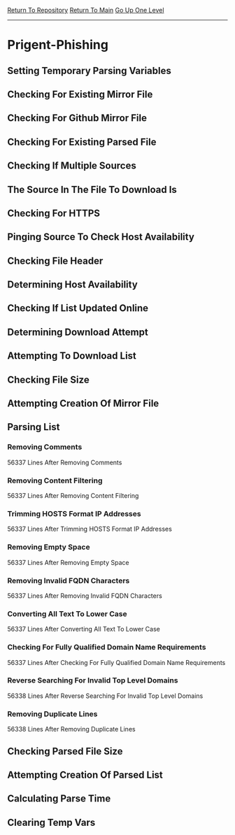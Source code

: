 [Return To Repository](https://github.com/deathbybandaid/piholeparser/)
[Return To Main](https://github.com/deathbybandaid/piholeparser/blob/dev-nomerge/RecentRunLogs/Mainlog.md)
[Go Up One Level](https://github.com/deathbybandaid/piholeparser/blob/dev-nomerge/RecentRunLogs/TopLevelScripts/30-Processing-External-Blacklists.md)
____________________________________
# Prigent-Phishing
## Setting Temporary Parsing Variables
## Checking For Existing Mirror File
## Checking For Github Mirror File
## Checking For Existing Parsed File
## Checking If Multiple Sources
## The Source In The File To Download Is
## Checking For HTTPS
## Pinging Source To Check Host Availability
## Checking File Header
## Determining Host Availability
## Checking If List Updated Online
## Determining Download Attempt
## Attempting To Download List
## Checking File Size
## Attempting Creation Of Mirror File
## Parsing List
### Removing Comments
56337 Lines After Removing Comments
### Removing Content Filtering
56337 Lines After Removing Content Filtering
### Trimming HOSTS Format IP Addresses
56337 Lines After Trimming HOSTS Format IP Addresses
### Removing Empty Space
56337 Lines After Removing Empty Space
### Removing Invalid FQDN Characters
56337 Lines After Removing Invalid FQDN Characters
### Converting All Text To Lower Case
56337 Lines After Converting All Text To Lower Case
### Checking For Fully Qualified Domain Name Requirements
56337 Lines After Checking For Fully Qualified Domain Name Requirements
### Reverse Searching For Invalid Top Level Domains
56338 Lines After Reverse Searching For Invalid Top Level Domains
### Removing Duplicate Lines
56338 Lines After Removing Duplicate Lines
## Checking Parsed File Size
## Attempting Creation Of Parsed List
## Calculating Parse Time
## Clearing Temp Vars
